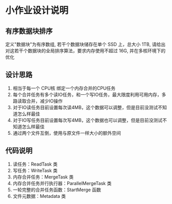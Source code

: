 # 小作业设计说明

## 有序数据块排序
定义"数据块"为有序数组, 若干个数据块储存在单个 SSD 上，总大小 1TB, 请给出对这若干个数据块的全局排序算法，要求内存使用不超过 16G, 并在多核环境下的优化

## 设计思路
1. 相当于每一个 CPU核 绑定一个内存合并的CPU任务
2. 每个合并任务有多个读IO任务，和一个写IO任务，最大限度利用可用内存，多路读取合并，减少IO操作
3. 对于IO读任务目前设置每次读4MB，这个数据可以调整，但是目前没测试不知道怎么样最佳
4. 对于IO写任务目前设置每次写4MB，这个数据也可以调整，但是目前没测试不知道怎么样最佳
5. 通过两个文件互倒，使用与原文件一样大小的额外空间


## 代码说明
1. 读任务：ReadTask 类
2. 写任务：WriteTask 类
3. 内存合并任务：MergeTask 类
4. 内存合并任务并行执行器：ParallelMergeTask 类
5. 一轮完整的合并任务函数：StartMerge 函数
6. 文件元数据：Metadata 类